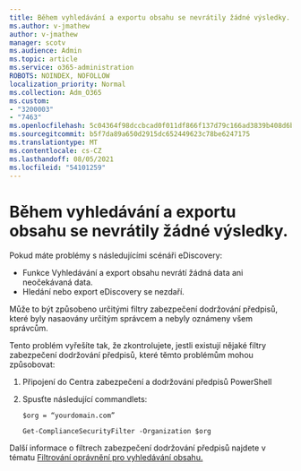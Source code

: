 ```yaml
---
title: Během vyhledávání a exportu obsahu se nevrátily žádné výsledky.
ms.author: v-jmathew
author: v-jmathew
manager: scotv
ms.audience: Admin
ms.topic: article
ms.service: o365-administration
ROBOTS: NOINDEX, NOFOLLOW
localization_priority: Normal
ms.collection: Adm_O365
ms.custom:
- "3200003"
- "7463"
ms.openlocfilehash: 5c04364f98dccbcad0f011df866f137d79c166ad3839b408d6be447d50a87ac3
ms.sourcegitcommit: b5f7da89a650d2915dc652449623c78be6247175
ms.translationtype: MT
ms.contentlocale: cs-CZ
ms.lasthandoff: 08/05/2021
ms.locfileid: "54101259"
---
```

# <a name="no-results-returned-during-content-searchexport"></a>Během vyhledávání a exportu obsahu se nevrátily žádné výsledky.

Pokud máte problémy s následujícími scénáři eDiscovery:

- Funkce Vyhledávání a export obsahu nevrátí žádná data ani neočekávaná data.
- Hledání nebo export eDiscovery se nezdaří.

Může to být způsobeno určitými filtry zabezpečení dodržování předpisů, které byly nasaovány určitým správcem a nebyly oznámeny všem správcům.

Tento problém vyřešíte tak, že zkontrolujete, jestli existují nějaké filtry zabezpečení dodržování předpisů, které těmto problémům mohou způsobovat:

1. Připojení do Centra zabezpečení a dodržování předpisů PowerShell
2. Spusťte následující commandlets:

    `$org = “yourdomain.com”`

    `Get-ComplianceSecurityFilter -Organization $org`

Další informace o filtrech zabezpečení dodržování předpisů najdete v tématu [Filtrování oprávnění pro vyhledávání obsahu.](https://docs.microsoft.com/microsoft-365/compliance/permissions-filtering-for-content-search)
